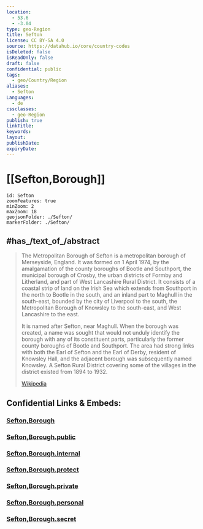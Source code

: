 ```yaml
---
location:
  - 53.6
  - -3.04
type: geo-Region
title: Sefton
license: CC BY-SA 4.0
source: https://datahub.io/core/country-codes
isDeleted: false
isReadOnly: false
draft: false
confidential: public
tags:
  - geo/Country/Region
aliases:
  - Sefton
Languages:
  - de
cssclasses:
  - geo-Region
publish: true
linkTitle:
keywords:
layout:
publishDate:
expiryDate:
---
```


# [[Sefton,Borough]]

```leaflet
id: Sefton
zoomFeatures: true 
minZoom: 2 
maxZoom: 18
geojsonFolder: ./Sefton/
markerFolder: ./Sefton/
```


## #has_/text_of_/abstract 

> The Metropolitan Borough of Sefton is a metropolitan borough of Merseyside, England. It was formed on 1 April 1974, by the amalgamation of the county boroughs of Bootle and Southport, the municipal borough of Crosby, the urban districts of Formby and Litherland, and part of West Lancashire Rural District. It consists of a coastal strip of land on the Irish Sea which extends from Southport in the north to Bootle in the south, and an inland part to Maghull in the south-east, bounded by the city of Liverpool to the south, the Metropolitan Borough of Knowsley to the south-east, and West Lancashire to the east.
>
> It is named after Sefton, near Maghull. When the borough was created, a name was sought that would not unduly identify the borough with any of its constituent parts, particularly the former county boroughs of Bootle and Southport. The area had strong links with both the Earl of Sefton and the Earl of Derby, resident of Knowsley Hall, and the adjacent borough was subsequently named Knowsley. A Sefton Rural District covering some of the villages in the district existed from 1894 to 1932.
>
> [Wikipedia](https://en.wikipedia.org/wiki/Metropolitan%20Borough%20of%20Sefton)


## Confidential Links & Embeds: 

### [Sefton,Borough](/_Standards/Earth/Continent/Europe/Europe~North/UK/England/Regions~England/North_West_England/Merseyside/Sefton,Borough.md) 

### [Sefton,Borough.public](/_public/Earth/Continent/Europe/Europe~North/UK/England/Regions~England/North_West_England/Merseyside/Sefton,Borough.public.md) 

### [Sefton,Borough.internal](/_internal/Earth/Continent/Europe/Europe~North/UK/England/Regions~England/North_West_England/Merseyside/Sefton,Borough.internal.md) 

### [Sefton,Borough.protect](/_protect/Earth/Continent/Europe/Europe~North/UK/England/Regions~England/North_West_England/Merseyside/Sefton,Borough.protect.md) 

### [Sefton,Borough.private](/_private/Earth/Continent/Europe/Europe~North/UK/England/Regions~England/North_West_England/Merseyside/Sefton,Borough.private.md) 

### [Sefton,Borough.personal](/_personal/Earth/Continent/Europe/Europe~North/UK/England/Regions~England/North_West_England/Merseyside/Sefton,Borough.personal.md) 

### [Sefton,Borough.secret](/_secret/Earth/Continent/Europe/Europe~North/UK/England/Regions~England/North_West_England/Merseyside/Sefton,Borough.secret.md)

